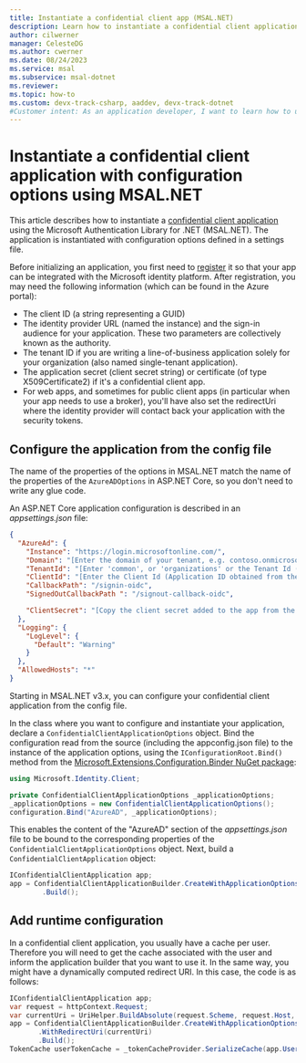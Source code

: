 ```yaml
---
title: Instantiate a confidential client app (MSAL.NET)
description: Learn how to instantiate a confidential client application with configuration options using the Microsoft Authentication Library for .NET (MSAL.NET).
author: cilwerner
manager: CelesteDG
ms.author: cwerner
ms.date: 08/24/2023
ms.service: msal
ms.subservice: msal-dotnet
ms.reviewer:
ms.topic: how-to
ms.custom: devx-track-csharp, aaddev, devx-track-dotnet
#Customer intent: As an application developer, I want to learn how to use application config options so I can instantiate a confidential client app.
---
```


# Instantiate a confidential client application with configuration options using MSAL.NET

This article describes how to instantiate a [confidential client application](/azure/active-directory/develop/msal-client-applications) using the Microsoft Authentication Library for .NET (MSAL.NET).  The application is instantiated with configuration options defined in a settings file.

Before initializing an application, you first need to [register](/azure/active-directory/develop/quickstart-register-app) it so that your app can be integrated with the Microsoft identity platform. After registration, you may need the following information (which can be found in the Azure portal):

- The client ID (a string representing a GUID)
- The identity provider URL (named the instance) and the sign-in audience for your application. These two parameters are collectively known as the authority.
- The tenant ID if you are writing a line-of-business application solely for your organization (also named single-tenant application).
- The application secret (client secret string) or certificate (of type X509Certificate2) if it's a confidential client app.
- For web apps, and sometimes for public client apps (in particular when your app needs to use a broker), you'll have also set the redirectUri where the identity provider will contact back your application with the security tokens.

## Configure the application from the config file
The name of the properties of the options in MSAL.NET match the name of the properties of the `AzureADOptions` in ASP.NET Core, so you don't need to write any glue code.

An ASP.NET Core application configuration is described in an *appsettings.json* file:

```json
{
  "AzureAd": {
    "Instance": "https://login.microsoftonline.com/",
    "Domain": "[Enter the domain of your tenant, e.g. contoso.onmicrosoft.com]",
    "TenantId": "[Enter 'common', or 'organizations' or the Tenant Id (Obtained from the Azure portal. Select 'Endpoints' from the 'App registrations' blade and use the GUID in any of the URLs), e.g. aaaabbbb-0000-cccc-1111-dddd2222eeee]",
    "ClientId": "[Enter the Client Id (Application ID obtained from the Azure portal), e.g. 00001111-aaaa-2222-bbbb-3333cccc4444]",
    "CallbackPath": "/signin-oidc",
    "SignedOutCallbackPath ": "/signout-callback-oidc",

    "ClientSecret": "[Copy the client secret added to the app from the Azure portal]"
  },
  "Logging": {
    "LogLevel": {
      "Default": "Warning"
    }
  },
  "AllowedHosts": "*"
}
```

Starting in MSAL.NET v3.x, you can configure your confidential client application from the config file.

In the class where you want to configure and instantiate your application, declare a `ConfidentialClientApplicationOptions` object.  Bind the configuration read from the source (including the appconfig.json file) to the instance of the application options, using the `IConfigurationRoot.Bind()` method from the [Microsoft.Extensions.Configuration.Binder NuGet package](https://www.nuget.org/packages/Microsoft.Extensions.Configuration.Binder):

```csharp
using Microsoft.Identity.Client;

private ConfidentialClientApplicationOptions _applicationOptions;
_applicationOptions = new ConfidentialClientApplicationOptions();
configuration.Bind("AzureAD", _applicationOptions);
```

This enables the content of the "AzureAD" section of the *appsettings.json* file to be bound to the corresponding properties of the `ConfidentialClientApplicationOptions` object.  Next, build a `ConfidentialClientApplication` object:

```csharp
IConfidentialClientApplication app;
app = ConfidentialClientApplicationBuilder.CreateWithApplicationOptions(_applicationOptions)
        .Build();
```

## Add runtime configuration
In a confidential client application, you usually have a cache per user. Therefore you will need to get the cache associated with the user and inform the application builder that you want to use it. In the same way, you might have a dynamically computed redirect URI. In this case, the code is as follows:

```csharp
IConfidentialClientApplication app;
var request = httpContext.Request;
var currentUri = UriHelper.BuildAbsolute(request.Scheme, request.Host, request.PathBase, _azureAdOptions.CallbackPath ?? string.Empty);
app = ConfidentialClientApplicationBuilder.CreateWithApplicationOptions(_applicationOptions)
       .WithRedirectUri(currentUri)
       .Build();
TokenCache userTokenCache = _tokenCacheProvider.SerializeCache(app.UserTokenCache,httpContext, claimsPrincipal);
```
